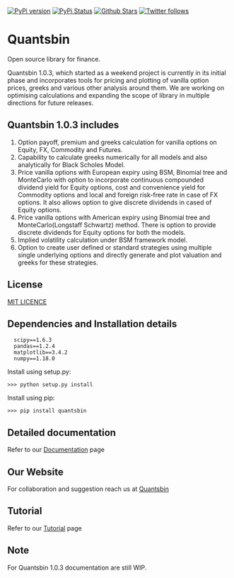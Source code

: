 [![PyPi version](https://img.shields.io/pypi/v/quantsbin.svg?maxAge=60)](https://pypi.python.org/pypi/pandas-montecarlo) [![PyPi Status](https://img.shields.io/pypi/status/quantsbin.svg?maxAge=60)](https://pypi.python.org/pypi/quantsbin) [![Github Stars](https://img.shields.io/github/stars/quantsbin/Quantsbin.svg?style=social&label=Star&maxAge=60)](https://github.com/quantsbin/Quantsbin) [![Twitter follows](https://img.shields.io/twitter/follow/quantsbin.svg?style=social&label=Follow%20Me&maxAge=60)](https://twitter.com/quantsbin) 

# Quantsbin

Open source library for finance.

Quantsbin 1.0.3, which started as a weekend project is currently in its initial phase and
incorporates tools for pricing and plotting of vanilla option prices, greeks and various other analysis around them.
We are working on optimising calculations and expanding the scope of library in multiple directions for future releases.

## Quantsbin 1.0.3 includes
   1. Option payoff, premium and greeks calculation for vanilla options on Equity, FX, Commodity and Futures.
   2. Capability to calculate greeks numerically for all models and also analytically for Black Scholes Model.
   3. Price vanilla options with European expiry using BSM, Binomial tree and MonteCarlo with option to 
      incorporate continuous compounded dividend yield for Equity options,
      cost and convenience yield for Commodity options and
      local and foreign risk-free rate in case of FX options.
      It also allows option to give discrete dividends in cased of Equity options.
   4. Price vanilla options with American expiry using Binomial tree and MonteCarlo(Longstaff Schwartz) method.
      There is option to provide discrete dividends for Equity options for both the models.
   5. Implied volatility calculation under BSM framework model.
   6. Option to create user defined or standard strategies using multiple single underlying options and
      directly generate and plot valuation and greeks for these strategies.

## License
[MIT LICENCE](https://github.com/quantsbin/Quantsbin/blob/master/LICENSE/)

## Dependencies and Installation details
      scipy==1.6.3
      pandas==1.2.4
      matplotlib==3.4.2
      numpy==1.18.0     
    
Install using setup.py:
```
>>> python setup.py install
```
Install using pip:
```
>>> pip install quantsbin
```

## Detailed documentation
Refer to our [Documentation](http://www.quantsbin.com/introduction-to-option-pricing-using-python-library-quantsbin/) page

## Our Website
For collaboration and suggestion reach us at [Quantsbin](http://www.quantsbin.com/)

## Tutorial
Refer to our [Tutorial](http://www.quantsbin.com/introduction-to-option-pricing-using-python-library-quantsbin/) page

## Note
For Quantsbin 1.0.3 documentation are still WIP.
